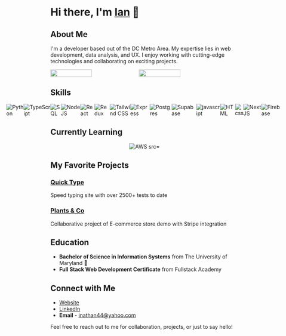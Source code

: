 # Hi there, I'm [Ian](https://iancodes.netlify.app) 👋

## About Me

I'm a developer based out of the DC Metro Area. My expertise lies in web development, data analysis, and UX. I enjoy working with cutting-edge technologies and collaborating on exciting projects.

<div style="display: flex;">
<img width='47%' src="https://github-readme-stats.vercel.app/api?username=inathan44&show_icons=true&theme=radical"/>
<img width='47%' src="https://github-readme-stats.vercel.app/api/top-langs/?username=inathan44&layout=compact"/>
</div>

## Skills

<div style="display: flex; justify-content: center; align-items: center;">
<img alt="Python" src="https://img.shields.io/badge/python-ffd242?style=for-the-badge&logo=python&logoColor=white&labelColor=016dad"/>
<img alt="TypeScript" src="https://img.shields.io/badge/typescript-%23007ACC.svg?style=for-the-badge&logo=typescript&logoColor=white"/>
<img alt="SQL" src="https://img.shields.io/badge/mysql-%2300f.svg?style=for-the-badge&logo=mysql&logoColor=white"/>
<img alt='NodeJS' src="https://img.shields.io/badge/node.js-6DA55F?style=for-the-badge&logo=node.js&logoColor=white"/>
<img alt="React" src="https://img.shields.io/badge/react-%2320232a.svg?style=for-the-badge&logo=react&logoColor=%2361DAFB"/>
<img alt="Redux" src="https://img.shields.io/badge/redux-%23593d88.svg?style=for-the-badge&logo=redux&logoColor=white"/>
<img alt="Tailwind CSS" src="https://img.shields.io/badge/tailwindcss-%2338B2AC.svg?style=for-the-badge&logo=tailwind-css&logoColor=white"/>
<img alt="Express"  src="https://img.shields.io/badge/express.js-%23404d59.svg?style=for-the-badge&logo=express&logoColor=%2361DAFB"/>
<img alt="Postgres"  src="https://img.shields.io/badge/postgres-%23316192.svg?style=for-the-badge&logo=postgresql&logoColor=white"/>
<img alt="Supabase" src="https://img.shields.io/badge/Supabase-3ECF8E?style=for-the-badge&logo=supabase&logoColor=white"/>
<img alt="javascript" src="https://img.shields.io/badge/javascript-%23323330.svg?style=for-the-badge&logo=javascript&logoColor=%23F7DF1E"/>
<img alt="HTML" src="https://img.shields.io/badge/html5-%23E34F26.svg?style=for-the-badge&logo=html5&logoColor=white"/>
<img alt="css" src="https://img.shields.io/badge/css3-%231572B6.svg?style=for-the-badge&logo=css3&logoColor=white"/>
<img alt='NextJS' src="https://img.shields.io/badge/Next-black?style=for-the-badge&logo=next.js&logoColor=white"/>
<img alt="Firebase" src="https://img.shields.io/badge/Firebase-039BE5?style=for-the-badge&logo=Firebase&logoColor=white" />
</div>

## Currently Learning

<div style="display: flex; justify-content: center;">
<!-- <img alt="Mongo DB" src="https://img.shields.io/badge/MongoDB-%234ea94b.svg?style=for-the-badge&logo=mongodb&logoColor=white"/> -->
<img alt="AWS src="https://img.shields.io/badge/AWS-%23FF9900.svg?style=for-the-badge&logo=amazon-aws&logoColor=white"/>  
</div>

## My Favorite Projects

### [Quick Type](https://quick-type.netlify.app/)

Speed typing site with over 2500+ tests to date

### [Plants & Co](https://plants-and.co/)

Collaborative project of E-commerce store demo with Stripe integration 

## Education

- **Bachelor of Science in Information Systems** from The University of Maryland 🐢
- **Full Stack Web Development Certificate** from Fullstack Academy

  
## Connect with Me

- [Website](https://iancodes.netlify.app)
- [LinkedIn](https://www.linkedin.com/in/ianmnathan/)
- **Email** - inathan44@yahoo.com

Feel free to reach out to me for collaboration, projects, or just to say hello!
